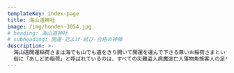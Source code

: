 ```yaml
---
templateKey: index-page
title: 海山道神社
image: /img/honden-3054.jpg
# heading: 海山道神社
# subheading: 開運·厄よけ·結び·合格の神様
description: >-
  海山道開運稲荷さまは海でも山でも道をきり開いて開運を運んで下さる尊いお稲荷さまということで、お金やお客様を運べば商売繁盛、車や船を運んで交通安全・海上安全・旅行安全、筆を運んで受験合格・就職出世成功、その他縁結、子授、安産、病気平癒、借金取り等道を切り開いて都合よくお運びいただく開運諸願成就のあしどめ稲荷さまです。
  俗に「あしどめ稲荷」と呼ばれているのは、すべての災難盗人病魔逃亡人落物魚族客人の足をとめて福をお授けくださるからで、昔から特に、開運厄除足留等に霊験あらたかであるいわれています。
---
```

